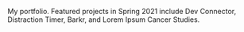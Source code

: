 My portfolio. Featured projects in Spring 2021 include Dev Connector, Distraction Timer, Barkr, and Lorem Ipsum Cancer Studies.  

